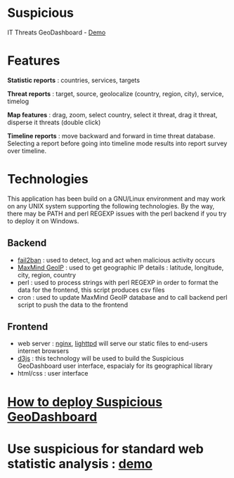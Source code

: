 # Suspicious

IT Threats GeoDashboard - [Demo](http://awstats.linuxtribe.fr/suspicious/)

# Features

**Statistic reports** : countries, services, targets

**Threat reports** : target, source, geolocalize (country, region, city), service, timelog

**Map features** : drag, zoom, select country, select it threat, drag it threat, disperse it threats (double click)

**Timeline reports** : move backward and forward in time threat database. Selecting a report before going into
timeline mode results into report survey over timeline.

# Technologies

This application has been build on a GNU/Linux environment and may work on any UNIX system supporting
the following technologies. By the way, there may be PATH and perl REGEXP issues with the perl backend
if you try to deploy it on Windows.

## Backend

  * [fail2ban](http://www.fail2ban.org) : used to detect, log and act when malicious activity occurs
  * [MaxMind GeoIP](http://www.maxmind.com) : used to get geographic IP details : latitude, longitude, city, region, country
  * perl : used to process strings with perl REGEXP in order to format the data for the frontend,
  this script produces csv files
  * cron : used to update MaxMind GeoIP database and to call backend perl script to push the data to the frontend

## Frontend

  * web server : [nginx](http://nginx.org), [lighttpd](http://www.lighttpd.net) will serve our static files to end-users internet browsers
  * [d3js](http://d3js.org) : this technology will be used to build the Suspicious GeoDashboard user interface, espacialy for its geographical library
  * html/css : user interface

# [How to deploy Suspicious GeoDashboard](INSTALL.md)

# Use suspicious for standard web statistic analysis : [demo](http://awstats.linuxtribe.fr/www.latelieramusique.fr/geowebstats)
